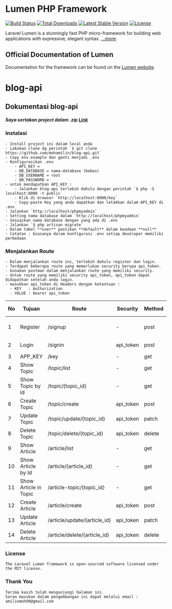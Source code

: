 # Lumen PHP Framework

[![Build Status](https://travis-ci.org/laravel/lumen-framework.svg)](https://travis-ci.org/laravel/lumen-framework)
[![Total Downloads](https://img.shields.io/packagist/dt/laravel/framework)](https://packagist.org/packages/laravel/lumen-framework)
[![Latest Stable Version](https://img.shields.io/packagist/v/laravel/framework)](https://packagist.org/packages/laravel/lumen-framework)
[![License](https://img.shields.io/packagist/l/laravel/framework)](https://packagist.org/packages/laravel/lumen-framework)

Laravel Lumen is a stunningly fast PHP micro-framework for building web applications with expressive, elegant syntax.  [...more](https://lumen.laravel.com/docs).

## Official Documentation of Lumen

Documentation for the framework can be found on the [Lumen website](https://lumen.laravel.com/docs).


# blog-api 
## Dokumentasi blog-api
##### Saya sertakan project dalam .zip [Link](https://github.com/mohamilin/blog-api/blob/main/blog-api.zip)

### Instalasi
    - Install project ini dalam local anda
    - Lakukan clone dg perintah `$ git clone https://github.com/mohamilin/blog-api.git`
    - Copy env.example dan ganti menjadi .env 
    - Konfigurasikan .env
        - API_KEY = 
        - DB_DATABASE = nama-database (bebas)
        - DB_USERNAME = root 
        - DB_PASSWORD = 
    - untuk mendapatkan API_KEY :
        - Jalankan blog-api terlebih dahulu dengan perintah `$ php -S localhost:8000 -t public`
        - Klik di browser `http://localhost:8000/key`
        - Copy-paste Key yang anda dapatkan dan letakkan dalam API_KEY di .env
    - Jalankan `http://localhost/phpmyadmin`
    - Setting nama database dalam `http://localhost/phpmyadmin`
    - Sesuaikan nama database dengan yang ada di .env
    - Jalankan `$ php artisan migrate`
    - Dalam tabel **user** pastikan **default** dalam keadaan **null**
    - Catatan : biasanya dalam konfigurasi .env setiap developer memiliki perbedaan

### Menjalankan Route

    - Dalam menjalankan route ini, terlebih dahulu register dan login.
    - Terdapat beberapa route yang memerlukan security berupa api_token.
    - Gunakan postman dalam menjalankan route yang memiliki security. 
    - Untuk route yang memiliki security api_token, api_token dapat didapatkan setelah anda login.
    - masukkan api_token di Headers dengan ketentuan :
      - KEY   : Authorization
      - VALUE : bearer api_token

| No  | Tujuan                | Route                        | Security  | Method  | Reg Format                |
| --- | ------                | -----                        | --------  | ------- | ----------                |
|  1  | Register              | /signup                      |     -     | post    | username, email, password |
|  2  | Login                 | /signin                      | api_token | post    | email, password           |
|  3  | APP_KEY               | /key                         |     -     | get     |        -                  |
|  4  | Show Topic            | /topic/list                  |     -     | get     |        -                  |
|  5  | Show Topic by Id      | /topic/{topic_id}            |     -     | get     |        -                  |
|  6  | Create Topic          | /topic/create                | api_token | post    | topic_name                |
|  7  | Update Topic          | /topic/update/{topic_id}     | api_token | patch   | topic_name                |
|  8  | Delete Topic          | /topic/delete/{topic_id}     | api_token | delete  |        -                  |
|  9  | Show Article          | /article/list                |     -     | get     |        -                  |
| 10  | Show Article by Id    | /article/{article_id}        |     -     | get     |        -                  |
| 11  | Show Article in Topic | /article-topic/{topic_id}    |     -     | get     |        -                  |
| 12  | Create Article        | /article/create              | api_token | post    | topic_id, title, body     |
| 13  | Update Article        | /article/update/{article_id} | api_token | patch   | topic_id, title, body     |
| 14  | Delete Article        | /article/delete/{article_id} | api_token | delete  |        -                  |


### License
    The Laravel Lumen framework is open-sourced software licensed under the MIT license.

### Thank You
    Terima kasih telah mengunjungi halaman ini. 
    Saran masukan dalam pengembangan ini dapat melalui email : amilinmoh99@gmail.com